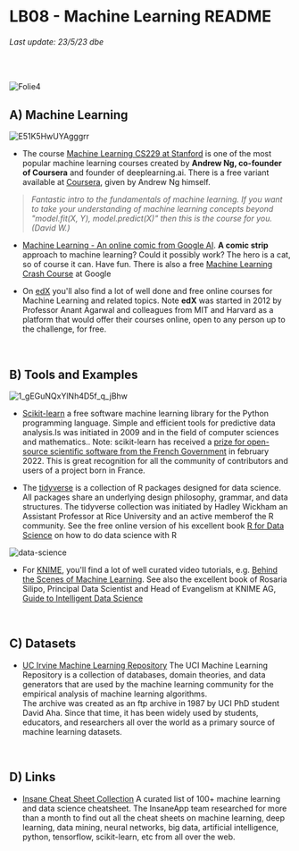 # LB08 - Machine Learning README
###### Last update: 23/5/23 dbe
</br>

![Folie4](https://user-images.githubusercontent.com/52699611/164497329-da8d80ab-5d34-486c-953e-dfcb9913aece.PNG)


## A) Machine Learning

![E51K5HwUYAgggrr](https://user-images.githubusercontent.com/52699611/164500350-fa81e4c8-17b4-4d6b-b124-48fa297184ed.jpg)

* The course [Machine Learning CS229 at Stanford](https://cs229.stanford.edu/) is one of the most popular machine learning courses created by **Andrew Ng, co-founder of Coursera** and founder of deeplearning.ai. There is a free variant available at [Coursera](https://de.coursera.org/learn/machine-learning), given by Andrew Ng himself.
> *Fantastic intro to the fundamentals of machine learning. If you want to take your understanding of machine learning concepts beyond "model.fit(X, Y), model.predict(X)" then this is the course for you. (David W.)*

* [Machine Learning - An online comic from Google AI](https://cloud.google.com/products/ai/ml-comic-1). **A comic strip** approach to machine learning? Could it possibly work? The hero is a cat, so of course it can. Have fun. 
There is also a free [Machine Learning Crash Course](https://developers.google.com/machine-learning/crash-course/) at Google  

* On [edX](https://www.edx.org/learn/machine-learning) you'll also find a lot of well done and free online courses for Machine Learning and related topics. Note **edX** was started in 2012 by Professor Anant Agarwal and colleagues from MIT and Harvard as a platform that would offer their courses online, open to any person up to the challenge, for free. 



</br> 

## B) Tools and Examples

![1_gEGuNQxYlNh4D5f_q_jBhw](https://user-images.githubusercontent.com/52699611/164499735-05a59bbd-fb12-4f84-a38c-8c879dab8ff7.png)



* [Scikit-learn](https://scikit-learn.org/stable/index.html) a free software machine learning library for the Python programming language.  Simple and efficient tools for predictive data analysis.Is was initiated in 2009 and in the field of computer sciences and mathematics.. Note: scikit-learn has received a [prize for open-source scientific software from the French Government](https://www.ouvrirlascience.fr/remise-des-prix-science-ouverte-du-logiciel-libre-de-la-recherche/) in february 2022. This is great recognition for all the community of contributors and users of a project born in France.  

* The [tidyverse](https://tidyverse.org/) is a collection of R packages designed for data science. All packages share an underlying design philosophy, grammar, and data structures. The tidyverse collection was initiated by Hadley Wickham an Assistant Professor at Rice University and an active memberof the R community. See the free online version of his excellent book [R for Data Science](https://r4ds.had.co.nz/index.html) on how to do data science with R

![data-science](https://user-images.githubusercontent.com/52699611/164678147-63b515a7-0a1f-443a-9caf-af9a0bd867ee.png)

* For [KNIME](https://www.knime.com/), you'll find a lot of well curated video tutorials, e.g. [Behind the Scenes of Machine Learning](https://youtu.be/XtOmoIibsGk). See also the excellent book of Rosaria Silipo, Principal Data Scientist and Head of Evangelism at KNIME AG, [Guide to Intelligent Data Science](https://link.springer.com/book/10.1007/978-3-030-45574-3)

</br> 

## C) Datasets   
* [UC Irvine Machine Learning Repository](https://archive.ics.uci.edu/) The UCI Machine Learning Repository is a collection of databases, domain theories, and data generators that are used by the machine learning community for the empirical analysis of machine learning algorithms.  
 The archive was created as an ftp archive in 1987 by UCI PhD student David Aha. Since that time, it has been widely used by students, educators, and researchers all over the world as a primary source of machine learning datasets.
 
</br> 

## D) Links   
* [Insane Cheat Sheet Collection](https://www.theinsaneapp.com/2020/12/machine-learning-and-data-science-cheat-sheets-pdf.html#) A curated list of 100+ machine learning and data science cheatsheet. The InsaneApp team researched for more than a month to find out all the cheat sheets on machine learning, deep learning, data mining, neural networks, big data, artificial intelligence, python, tensorflow, scikit-learn, etc from all over the web.
 

